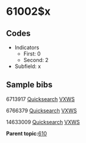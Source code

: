 # 61002$x

## Codes

-   Indicators
    -   First: 0
    -   Second: 2
-   Subfield: x

## Sample bibs

6713917 [Quicksearch](https://search.library.yale.edu/catalog/6713917) [VXWS](http://prodorbis.library.yale.edu:7014/vxws/GetHoldingsService?bibId=6713917)

6766379 [Quicksearch](https://search.library.yale.edu/catalog/6766379) [VXWS](http://prodorbis.library.yale.edu:7014/vxws/GetHoldingsService?bibId=6766379)

14633009 [Quicksearch](https://search.library.yale.edu/catalog/14633009) [VXWS](http://prodorbis.library.yale.edu:7014/vxws/GetHoldingsService?bibId=14633009)

**Parent topic:**[610](../../tags/610/610.md)


